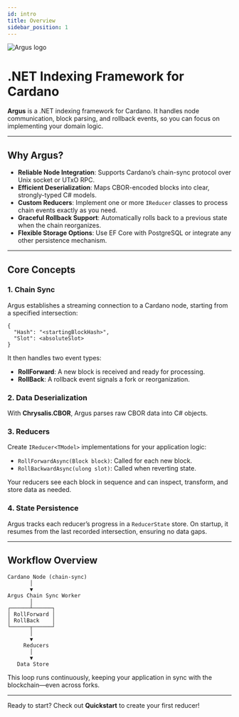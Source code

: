 ```yaml
---
id: intro
title: Overview
sidebar_position: 1
---
```


![Argus logo](https://hackmd.io/_uploads/Hk7BL6R0kg.png)

# .NET Indexing Framework for Cardano

**Argus** is a .NET indexing framework for Cardano. It handles node communication, block parsing, and rollback events, so you can focus on implementing your domain logic.

---

## Why Argus?

- **Reliable Node Integration**: Supports Cardano’s chain-sync protocol over Unix socket or UTxO RPC.
- **Efficient Deserialization**: Maps CBOR-encoded blocks into clear, strongly-typed C# models.
- **Custom Reducers**: Implement one or more `IReducer` classes to process chain events exactly as you need.
- **Graceful Rollback Support**: Automatically rolls back to a previous state when the chain reorganizes.
- **Flexible Storage Options**: Use EF Core with PostgreSQL or integrate any other persistence mechanism.

---

## Core Concepts

### 1. Chain Sync

Argus establishes a streaming connection to a Cardano node, starting from a specified intersection:

```jsonc
{
  "Hash": "<startingBlockHash>",
  "Slot": <absoluteSlot>
}
```

It then handles two event types:

- **RollForward**: A new block is received and ready for processing.
- **RollBack**: A rollback event signals a fork or reorganization.

### 2. Data Deserialization

With **Chrysalis.CBOR**, Argus parses raw CBOR data into C# objects.

### 3. Reducers

Create `IReducer<TModel>` implementations for your application logic:

- `RollForwardAsync(Block block)`: Called for each new block.
- `RollBackwardAsync(ulong slot)`: Called when reverting state.

Your reducers see each block in sequence and can inspect, transform, and store data as needed.

### 4. State Persistence

Argus tracks each reducer’s progress in a `ReducerState` store. On startup, it resumes from the last recorded intersection, ensuring no data gaps.

---

## Workflow Overview

```text
Cardano Node (chain-sync)
       │
       ▼
Argus Chain Sync Worker
       │
┌──────┴──────┐
│ RollForward │
│ RollBack    │
└──────┬──────┘
       │
       ▼
     Reducers
       │
       ▼
   Data Store
```

This loop runs continuously, keeping your application in sync with the blockchain—even across forks.

---

Ready to start? Check out **Quickstart** to create your first reducer!
